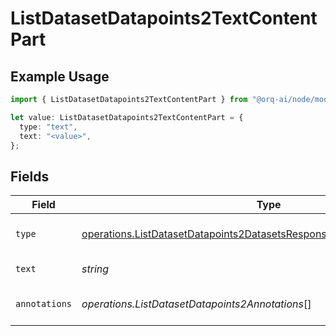 # ListDatasetDatapoints2TextContentPart

## Example Usage

```typescript
import { ListDatasetDatapoints2TextContentPart } from "@orq-ai/node/models/operations";

let value: ListDatasetDatapoints2TextContentPart = {
  type: "text",
  text: "<value>",
};
```

## Fields

| Field                                                                                                                                                              | Type                                                                                                                                                               | Required                                                                                                                                                           | Description                                                                                                                                                        |
| ------------------------------------------------------------------------------------------------------------------------------------------------------------------ | ------------------------------------------------------------------------------------------------------------------------------------------------------------------ | ------------------------------------------------------------------------------------------------------------------------------------------------------------------ | ------------------------------------------------------------------------------------------------------------------------------------------------------------------ |
| `type`                                                                                                                                                             | [operations.ListDatasetDatapoints2DatasetsResponse200ApplicationJSONType](../../models/operations/listdatasetdatapoints2datasetsresponse200applicationjsontype.md) | :heavy_check_mark:                                                                                                                                                 | The type of the content part.                                                                                                                                      |
| `text`                                                                                                                                                             | *string*                                                                                                                                                           | :heavy_check_mark:                                                                                                                                                 | The text content.                                                                                                                                                  |
| `annotations`                                                                                                                                                      | *operations.ListDatasetDatapoints2Annotations*[]                                                                                                                   | :heavy_minus_sign:                                                                                                                                                 | Annotations for the text content.                                                                                                                                  |